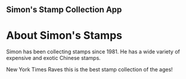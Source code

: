 Simon's Stamp Collection App
---

# About Simon's Stamps

Simon has been collecting stamps since 1981. He has a wide variety of expensive and exotic Chinese stamps.

New York Times Raves this is the best stamp collection of the ages!
